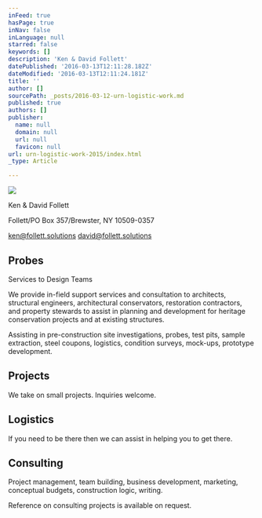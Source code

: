 ```yaml
---
inFeed: true
hasPage: true
inNav: false
inLanguage: null
starred: false
keywords: []
description: 'Ken & David Follett'
datePublished: '2016-03-13T12:11:28.182Z'
dateModified: '2016-03-13T12:11:24.181Z'
title: ''
author: []
sourcePath: _posts/2016-03-12-urn-logistic-work.md
published: true
authors: []
publisher:
  name: null
  domain: null
  url: null
  favicon: null
url: urn-logistic-work-2015/index.html
_type: Article

---
```

![](https://the-grid-user-content.s3-us-west-2.amazonaws.com/e288d5b4-f2c1-420b-88e3-e68a364f6b22.jpg)

Ken & David Follett

Follett/PO Box 357/Brewster, NY 10509-0357

ken@follett.solutions     david@follett.solutions

## Probes

Services to Design Teams

We provide in-field support services and consultation to architects, structural engineers, architectural conservators, restoration contractors, and property stewards to assist in planning and development for heritage conservation projects and at existing structures.

Assisting in pre-construction site investigations, probes, test pits, sample extraction, steel coupons, logistics, condition surveys, mock-ups, prototype development.

## Projects

We take on small projects. Inquiries welcome.

## Logistics

If you need to be there then we can assist in helping you to get there.

## Consulting

Project management, team building, business development, marketing, conceptual budgets, construction logic, writing. 

Reference on consulting projects is available on request.